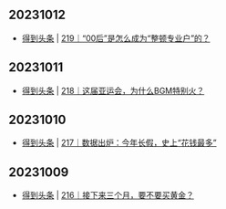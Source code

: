 ## 20231012
- [得到头条](https://www.dedao.cn/course/detail?id=nb9L2q1e3OxKBPNsdoJrgN8P0Rwo6B) | [219｜“00后”是怎么成为“整顿专业户”的？](https://m.igetget.com/share/course/article/article_id/106310)

## 20231011
- [得到头条](https://www.dedao.cn/course/detail?id=nb9L2q1e3OxKBPNsdoJrgN8P0Rwo6B) | [218｜这届亚运会，为什么BGM特别火？](https://m.igetget.com/share/course/article/article_id/106293)

## 20231010
- [得到头条](https://www.dedao.cn/course/detail?id=nb9L2q1e3OxKBPNsdoJrgN8P0Rwo6B) | [217｜数据出炉：今年长假，史上“花钱最多”](https://m.igetget.com/share/course/article/article_id/106276)

## 20231009
- [得到头条](https://www.dedao.cn/course/detail?id=nb9L2q1e3OxKBPNsdoJrgN8P0Rwo6B) | [216｜接下来三个月，要不要买黄金？](https://m.igetget.com/share/course/article/article_id/106260)

